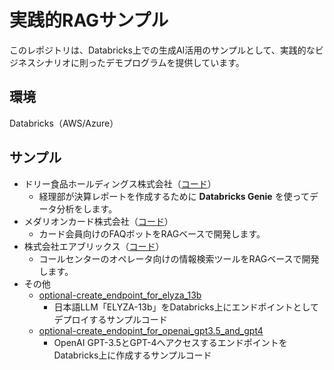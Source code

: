 # 実践的RAGサンプル
このレポジトリは、Databricks上での生成AI活用のサンプルとして、実践的なビジネスシナリオに則ったデモプログラムを提供しています。

## 環境
Databricks（AWS/Azure）

## サンプル
- ドリー食品ホールディングス株式会社（[コード](./dollyfoodsholdings)）
  - 経理部が決算レポートを作成するために **Databricks Genie** を使ってデータ分析をします。
- メダリオンカード株式会社（[コード](./medallioncard)）
  - カード会員向けのFAQボットをRAGベースで開発します。
- 株式会社エアブリックス（[コード](./airbricks)）
  - コールセンターのオペレータ向けの情報検索ツールをRAGベースで開発します。
- その他
  - [optional-create_endpoint_for_elyza_13b](./optional-create_endpoint_for_elyza_13b)
    - 日本語LLM「ELYZA-13b」をDatabricks上にエンドポイントとしてデプロイするサンプルコード
  - [optional-create_endopint_for_openai_gpt3.5_and_gpt4](./optional-create_endopint_for_openai_gpt3.5_and_gpt4)
    - OpenAI GPT-3.5とGPT-4へアクセスするエンドポイントをDatabricks上に作成するサンプルコード
